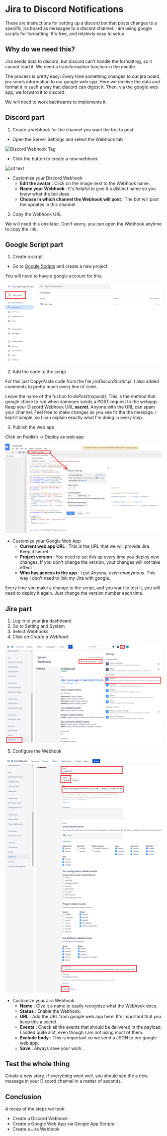# Jira to Discord Notifications

These are instructions for setting up a discord bot that posts changes to a specific jira board as messages to a discord channel.
I am using google scripts for formatting. It's free, and relatevly easy to setup.

## Why do we need this?

Jira sends data to discord, but discord can't handle the formatting, so it cannot read it.
We need a transformation function in the middle.

The process is pretty easy: Every time something changes to our jira board, jira sends information to our google web app. 
Here we receive the data and format it in such a way that discord can digest it.
Then, via the google web app, we forward it to discord.

We will need to work backwards to implements it.

## Discord part

1. Create a webhook for the channel you want the bot to post

* Open the Server Settings and select the Webhook tab 

![Discord Webhook Tag](https://support.discord.com/hc/article_attachments/360007455811/1_.jpg)

* Click the button to create a new webhook

![alt text](https://support.discord.com/hc/article_attachments/360007455831/2_.jpg)

* Customize your Discord Webhook
    * __Edit the avatar__ : Click on the image next to the Webhook name.
    * __Name your Webhook__ : It's helpful to give it a distinct name so you know what the bot does.
    * __Choose in which channel the Webhook will post__ : The bot will post the updates in this channel.

2. Copy the Webhook URL

We will need this one later. Don't worry, you can open the Webhook anytime to copy the link.

## Google Script part

1. Create a script

* Go to [Google Scripts](https://script.google.com/home) and create a new project

You will need to have a google account for this.

![Create new Project](/img/newproject.png)

2. Add the code to the script 

For this just Copy/Paste code from the file _jiraDiscordScript.js_. I also added comments to pretty much every line of code.

Leave the name of the fuction to _doPost(request)_. This is the method that google chose to run when someone sends a POST request to the webapp.
Keep your Discord Webhook URL __secret__. Anyone with the URL can spam your channel.
Feel free to make changes as you see fir the the message. I kept it simple, so I can explain exactly what I'm doing in every step.

3. Publish the web app

Click on Publish -> Deploy as web app

![Create new Project](/img/publish.png)

* Customize your Google Web App
    * __Current web app URL__ : This is the URL that we will provide Jira. Keep it secret.
    * __Project version__ : You need to set this up every time you deploy new changes. If you don't change the version, your changes will not take effect
    * __Who has access to the app__ : I put _Anyone, even anonymous_. This way I don't need to link my Jira with google.

Every time you make a change to the script, and you want to test it, you will need to deploy it again. Just change the version number each time.

## Jira part

1. Log in to your jira dashboard
2. Go to Setting and System
3. Select Webhooks
4. Click on _Create a Webhook_

![Create new Jira Webhook](/img/jirawebhooks.png)

5. Configure the Webhook

![Configure Jira Webhook](/img/jirawebhookconfig.png)

* Customize your Jira Webhook
    * __Name__ : Give it a name to easily recognize what the Webhook does.
    * __Status__ : Enable the Webhook.
    * __URL__ : Add the URL from google web app here. It's important that you keep this a secret.
    * __Events__ : Check all the events that should be delivered in the payload. I added quite alot, even though I am not using most of them.
    * __Exclude body__ : This is important so we send a JSON to our google web app.
    * __Save__ : Always save your work.

## Test the whole thing

Create a new story. If everything went well, you should see the a new message in your Discord channel in a matter of seconds.

## Conclusion

A recap of the steps we took:
 * Create a Discord Webhook
 * Create a Google Web App via Google App Scripts 
 * Create a Jira Webhook